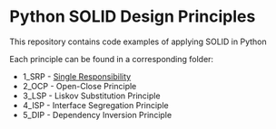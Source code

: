 # Python SOLID Design Principles

This repository contains code examples of applying SOLID in Python

Each principle can be found in a corresponding folder:

- 1_SRP - [Single Responsibility](./Single%20Responsibility/)
- 2_OCP - Open-Close Principle
- 3_LSP - Liskov Substitution Principle
- 4_ISP - Interface Segregation Principle
- 5_DIP - Dependency Inversion Principle
